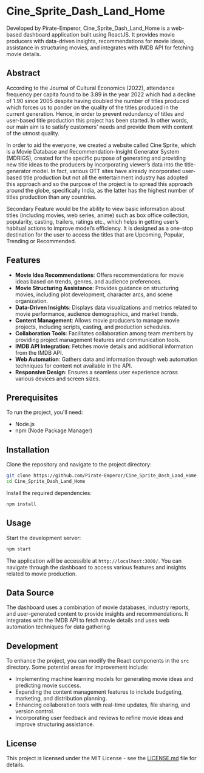 # Cine_Sprite_Dash_Land_Home
Developed by Pirate-Emperor, Cine_Sprite_Dash_Land_Home is a web-based dashboard application built using ReactJS. It provides movie producers with data-driven insights, recommendations for movie ideas, assistance in structuring movies, and integrates with IMDB API for fetching movie details.

## Abstract

According to the Journal of Cultural Economics (2022), attendance frequency per capita found to be 3.89 in the year 2022 which had a decline of 1.90 since 2005 despite having doubled the number of titles produced which forces us to ponder on the quality of the titles produced in the current generation. Hence, in order to prevent redundancy of titles and user-based title production this project has been started. In other words, our main aim is to satisfy customers’ needs and provide them with content of the utmost quality. 

In order to aid the everyone, we created a website called Cine Sprite, which is a Movie Database and Recommendation-Insight Generator System (MDRIGS), created for the specific purpose of generating and providing new title ideas to the producers by incorporating viewer’s data into the title-generator model. In fact, various OTT sites have already incorporated user-based title production but not all the entertainment industry has adopted this approach and so the purpose of the project is to spread this approach around the globe, specifically India, as the latter has the highest number of titles production than any countries.

Secondary Feature would be the ability to view basic information about titles (including movies, web series, anime) such as box office collection, popularity, casting, trailers, ratings etc., which helps in getting user’s habitual actions to improve model’s efficiency. It is designed as a one-stop destination for the user to access the titles that are Upcoming, Popular, Trending or Recommended. 

## Features

- **Movie Idea Recommendations**: Offers recommendations for movie ideas based on trends, genres, and audience preferences.
- **Movie Structuring Assistance**: Provides guidance on structuring movies, including plot development, character arcs, and scene organization.
- **Data-Driven Insights**: Displays data visualizations and metrics related to movie performance, audience demographics, and market trends.
- **Content Management**: Allows movie producers to manage movie projects, including scripts, casting, and production schedules.
- **Collaboration Tools**: Facilitates collaboration among team members by providing project management features and communication tools.
- **IMDB API Integration**: Fetches movie details and additional information from the IMDB API.
- **Web Automation**: Gathers data and information through web automation techniques for content not available in the API.
- **Responsive Design**: Ensures a seamless user experience across various devices and screen sizes.

## Prerequisites

To run the project, you'll need:

- Node.js
- npm (Node Package Manager)

## Installation

Clone the repository and navigate to the project directory:

```bash
git clone https://github.com/Pirate-Emperor/Cine_Sprite_Dash_Land_Home.git
cd Cine_Sprite_Dash_Land_Home
```

Install the required dependencies:

```bash
npm install
```

## Usage

Start the development server:

```bash
npm start
```

The application will be accessible at `http://localhost:3000/`. You can navigate through the dashboard to access various features and insights related to movie production.

## Data Source

The dashboard uses a combination of movie databases, industry reports, and user-generated content to provide insights and recommendations. It integrates with the IMDB API to fetch movie details and uses web automation techniques for data gathering.

## Development

To enhance the project, you can modify the React components in the `src` directory. Some potential areas for improvement include:

- Implementing machine learning models for generating movie ideas and predicting movie success.
- Expanding the content management features to include budgeting, marketing, and distribution planning.
- Enhancing collaboration tools with real-time updates, file sharing, and version control.
- Incorporating user feedback and reviews to refine movie ideas and improve structuring assistance.

## License

This project is licensed under the MIT License - see the [LICENSE.md](LICENSE.md) file for details.
